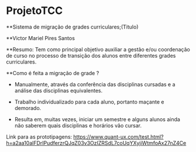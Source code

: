 # ProjetoTCC

**Sistema de migração de grades curriculares;(Titulo)

**Victor Mariel Pires Santos

**Resumo: Tem como principal objetivo auxiliar a gestão e/ou coordenação de curso no processo de transição dos alunos entre diferentes grades curriculares.

**Como é feita a migração de grade ?

- Manualmente, através da conferência das disciplinas cursadas e a análise das disciplinas equivalentes.

- Trabalho individualizado para cada aluno, portanto maçante e demorado.

- Resulta em, muitas vezes, iniciar um semestre e alguns alunos ainda não saberem quais disciplinas e horários vão cursar.



Link para as prototipagens: https://www.quant-ux.com/test.html?h=a2aa10alFDrIPudferzrQJqZ03v3OzIZRSdL7coUqYXyjiWtmfoAx27nZ4Ce
